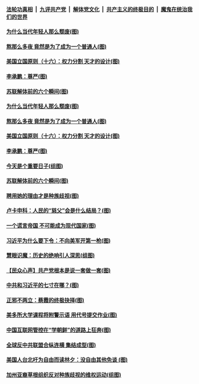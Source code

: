 

####  [法轮功真相](../../../../basic/blob/master/README.md?t=08241002) &nbsp;|&nbsp; [九评共产党](../../../../9ping.md/blob/master/README.md?t=08241002) &nbsp;|&nbsp; [解体党文化](../../../../jtdwh.md/blob/master/README.md?t=08241002)  &nbsp;|&nbsp; [共产主义的终极目的](../../../../gczydzjmd.md/blob/master/README.md?t=08241002) &nbsp;|&nbsp; [魔鬼在统治我们的世界](../../../../mgztzwmdsj.md/blob/master/README.md?t=08241002) 

#### [为什么当代年轻人那么颓废(图)](../pages/p4/943955.md?t=08241002) 


#### [熬那么多夜 竟然是为了成为一个普通人(图)](../pages/p4/943956.md?t=08241002) 

#### [美国立国原则（十六）：权力分割 天才的设计(图)](../pages/p4/943939.md?t=08241002) 

#### [李承鹏：尊严(图)](../pages/p4/943948.md?t=08241002) 

#### [苏联解体前的六个瞬间(图)](../pages/p4/943938.md?t=08241002) 

#### [为什么当代年轻人那么颓废(图)](../pages/p4/943955.md?t=08241002) 


#### [熬那么多夜 竟然是为了成为一个普通人(图)](../pages/p4/943956.md?t=08241002) 

#### [美国立国原则（十六）：权力分割 天才的设计(图)](../pages/p4/943939.md?t=08241002) 

#### [李承鹏：尊严(图)](../pages/p4/943948.md?t=08241002) 

#### [今天是个重要日子(组图)](../pages/p4/943940.md?t=08241002) 

#### [苏联解体前的六个瞬间(图)](../pages/p4/943938.md?t=08241002) 

#### [聘用她的理由才是种族歧视(图)](../pages/p4/943863.md?t=08241002) 

#### [卢卡申科：人民的“慈父”会是什么结局？(图)](../pages/p4/943818.md?t=08241002) 

#### [一个谎言帝国 不可能成为现代国家(图)](../pages/p4/943845.md?t=08241002) 

#### [习近平为什么要下令：不向美军开第一枪(图)](../pages/p4/943866.md?t=08241002) 

#### [慧眼识魔：历史的绝响引人深思(组图)](../pages/p4/943825.md?t=08241002) 

#### [【民众心声】共产党根本是说一套做一套(图)](../pages/p4/943078.md?t=08241002) 

#### [中共和习近平的七寸在哪？(图)](../pages/p4/943743.md?t=08241002) 

#### [正邪不两立：蔡霞的终极抉择(图)](../pages/p4/943763.md?t=08241002) 

#### [美多所大学课程将附警示语 用代号提交作业(图)](../pages/p4/943747.md?t=08241002) 

#### [中国互联网管控在“学朝鲜”的道路上狂奔(图)](../pages/p4/943750.md?t=08241002) 

#### [全球反中共联盟合纵连横 集结成型(图)](../pages/p4/943745.md?t=08241002) 

#### [美国人台北吁为自由而读林夕：没自由其他免谈 (图)](../pages/p4/943760.md?t=08241002) 

#### [加州亚裔草根组织反对种族歧视的维权运动(组图)](../pages/p4/943679.md?t=08241002) 

